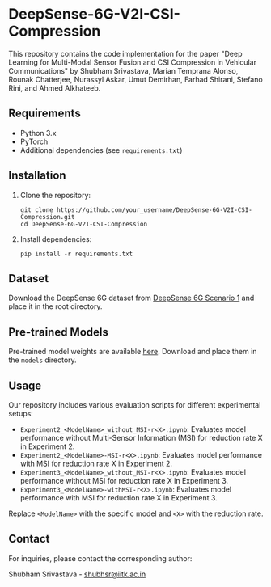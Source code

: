 
# DeepSense-6G-V2I-CSI-Compression

This repository contains the code implementation for the paper "Deep Learning for Multi-Modal Sensor Fusion and CSI Compression in Vehicular Communications" by Shubham Srivastava, Marian Temprana Alonso, Rounak Chatterjee, Nurassyl Askar, Umut Demirhan, Farhad Shirani, Stefano Rini, and Ahmed Alkhateeb.



## Requirements

- Python 3.x
- PyTorch
- Additional dependencies (see `requirements.txt`)

## Installation

1. Clone the repository:
   ```
   git clone https://github.com/your_username/DeepSense-6G-V2I-CSI-Compression.git
   cd DeepSense-6G-V2I-CSI-Compression
   ```

2. Install dependencies:
   ```
   pip install -r requirements.txt
   ```

## Dataset

Download the DeepSense 6G dataset from [DeepSense 6G Scenario 1](https://www.deepsense6g.net/scenarios/scenario-1/) and place it in the root directory.

## Pre-trained Models

Pre-trained model weights are available [here](https://iitk-my.sharepoint.com/:f:/g/personal/shubhsr_iitk_ac_in/El5zKVdbMqVFvOj3HpdGZjMBFJNOjelamalNNDcQF178Yw?e=2gxkYG). Download and place them in the `models` directory.

## Usage

Our repository includes various evaluation scripts for different experimental setups:

- `Experiment2_<ModelName>_without_MSI-r<X>.ipynb`: Evaluates model performance without Multi-Sensor Information (MSI) for reduction rate X in Experiment 2.
- `Experiment2_<ModelName>-MSI-r<X>.ipynb`: Evaluates model performance with MSI for reduction rate X in Experiment 2.
- `Experiment3_<ModelName>_without_MSI-r<X>.ipynb`: Evaluates model performance without MSI for reduction rate X in Experiment 3.
- `Experiment3_<ModelName>-withMSI-r<X>.ipynb`: Evaluates model performance with MSI for reduction rate X in Experiment 3.

Replace `<ModelName>` with the specific model and `<X>` with the reduction rate.





## Contact

For inquiries, please contact the corresponding author:

Shubham Srivastava - shubhsr@iitk.ac.in

